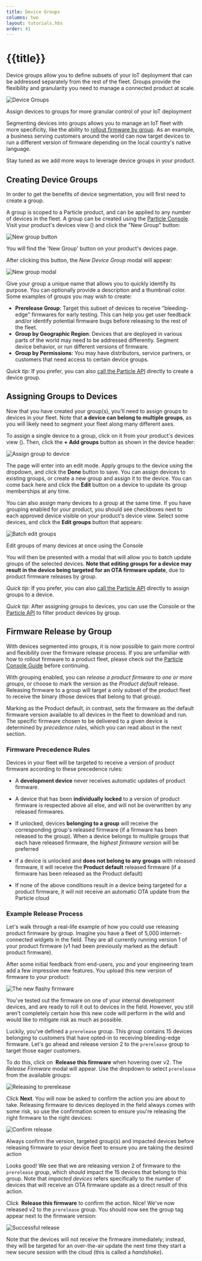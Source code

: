 ```yaml
---
title: Device Groups
columns: two
layout: tutorials.hbs
order: 41
---
```


# {{title}}

Device groups allow you to define subsets of your IoT deployment that can
be addressed separately from the rest of the fleet. Groups provide the flexibility
and granularity you need to manage a connected product at scale.

![Device
Groups](/assets/images/device-groups/device-groups-overview.jpg)
<p class="caption">Assign devices to groups for more granular control of
your IoT deployment</p>

Segmenting devices into groups allows you to manage an IoT fleet with
more specificity,
like the ability to [rollout firmware by group](#firmware-release-by-group). As an example,
a business serving customers around the world can now target devices to run a different
version of firmware depending on the local country's native language.

Stay tuned as we add more ways to leverage device groups in your product.

## Creating Device Groups

In order to get the benefits of device segmentation, you will first need
to create a group.

A group is scoped to a Particle product, and can be applied to any number of devices in the
fleet. A group can be created using the
<a href="https://console.particle.io"
target="_blank">Particle Console</a>. Visit your product's devices view
(<i class="im-devices-icon"></i>) and click the "New Group" button:

![New group button](/assets/images/device-groups/new-group-btn.png)

<p class="caption">You will find the 'New Group' button on your
product's devices page.</p>

After clicking this button, the _New Device Group_ modal will appear:

![New group modal](/assets/images/device-groups/new-device-group.png)

Give your group a unique name that allows you to quickly identify its
purpose. You can optionally provide a description and a thumbnail color.
Some examples of groups you may wish to create:

- **Prerelease Group**: Target this subset of devices to receive
"bleeding-edge" firmwares for early testing. This can help you get user
feedback and/or identify potential firmware bugs before releasing to the rest of the fleet.
- **Group by Geographic Region**: Devices that are deployed in various
parts of the world may need to be addressed differently. Segment device
behavior, or run different versions of firmware.
- **Group by Permissions**: You may have distributors, service partners,
or customers that need access to certain device groups.

_Quick tip_: If you prefer, you can also [call the Particle
API](/reference/api/#create-device-group) directly to create a device
group.

## Assigning Groups to Devices

Now that you have created your group(s), you'll need to assign groups
to devices in your fleet. Note that **a device can belong to multiple
groups**, as you will likely need to segment your fleet
along many different axes.

To assign a single device to a group, click on it from your product's
devices view (<i class="im-devices-icon"></i>). Then, click the **+ Add
groups** button as shown in the device header:

<img class="full-width" alt="Assign group to device" src="/assets/images/device-groups/assign-group-to-device.png"/>

The page will enter into an edit mode. Apply groups to the device
using the dropdown, and click the **Done** button to save. You can
assign devices to existing groups, or create a new group and assign it
to the device. You can come back here and click the **Edit** button on a
device to update its group memberships at any time.

You can also assign many devices to a group at the same time. If you
have grouping enabled for your product, you should see checkboxes next
to each approved device visible on your product's device view. Select
some devices, and click the **Edit groups** button that appears:

<img class="full-width" alt="Batch edit groups"
src="/assets/images/device-groups/batch-edit-groups.png"/>
<p class="caption">Edit groups of many devices at once
using the Console</p>

You will then be presented with a modal that will allow you to batch
update groups of the selected devices. **Note that editing groups for a
device may result in the device being targeted for an OTA firmware
update**, due to product firmware releases by group.

_Quick tip_: If you prefer, you can also [call the Particle API](/reference/api/#batch-assign-groups-to-devices) directly to assign groups to a device.

_Quick tip_: After assigning groups to devices, you can use the Console
or the [Particle API](/reference/api/#list-devices-in-a-product) to filter product devices by group.

## Firmware Release by Group

With devices segmented into groups, it is now possible to gain more
control and flexibility over the firmware release process. If you are
unfamiliar with how to rollout firmware to a product fleet, please check
out the [Particle Console
Guide](/guide/tools-and-features/console/#rollout-firmware) before
continuing.

With grouping enabled, you can *release a product firmware to one or
more groups*,
or choose to mark the version as the *Product default* release.
Releasing firmware to a group will target a only subset of the product
fleet to receive the binary (those devices that belong to that group).

Marking as the Product default, in
contrast, sets the firmware as the default firmware version
available to all devices in the fleet to download and run.
The specific firmware chosen to be delivered to a
given device is determined by *precedence rules*, which you can read about in
the next section.

### Firmware Precedence Rules

Devices in your fleet will be targeted to
receive a version of product firmware according to these precedence
rules:

- A **development device** never receives automatic updates of product
firmware.

- A device that has been **individually locked** to a version of product
firmware is respected above all else, and will not be overwritten by any
released firmwares.

- If unlocked, devices **belonging to a group** will receive the
corresponding group's released firmware (if a firmware has been released
to the group). When a device belongs to multiple groups that each have
released firmware, the _highest firmware version_ will be preferred

- If a device is unlocked and **does not belong to any groups** with
released firmware, it will receive the **Product default** released
firmware (if a firmware has been released as the Product default)

- If none of the above conditions result in a device being targeted for
a product firmware, it will not receive an automatic OTA update from the
Particle cloud

### Example Release Process

Let's walk through a real-life example of how you could use
releasing product firmware by group. Imagine you have a fleet of 5,000
internet-connected widgets in the field. They are all currently running
version 1 of your product firmware (v1 had been previously marked as the
default product firmware).

After some initial feedback from end-users, you and your engineering
team add a few impressive new features. You upload this new version of
firmware to your product:

<img class="full-width" alt="The new flashy firmware" src="/assets/images/device-groups/release-firmware-1.png"/>

You've tested out the firmware on one of your internal development
devices, and are ready to roll it out to devices in the field. However,
you still aren't completely certain how this new code will perform in
the wild and would like to mitigate risk as much as possible.

Luckily, you've defined a `prerelease` group. This group contains 15
devices belonging to customers that have opted-in to receiving
bleeding-edge firmware. Let's go ahead and release version 2 to the
`prerelease` group to target those eager customers.

To do this, click on **<i class="ion-star"></i>&nbsp;Release this firmware** when hovering over v2.
The *Release Firmware* modal will appear. Use the dropdown to select
`prerelease` from the available groups:

![Releasing to prerelease](/assets/images/device-groups/release-firmware-2.png)

Click **Next**. You will now be asked to confirm the action you are about
to take. Releasing firmware to devices deployed in the field always comes with
some risk, so use the confirmation screen to ensure you're releasing the
right firmware to the right devices:

![Confirm release](/assets/images/device-groups/release-firmware-3.png)
<p class="caption">Always confirm the version, targeted group(s) and impacted
devices before releasing firmware to your
device fleet to ensure you are taking the desired action</p>

Looks good! We see that we are releasing version 2 of firmware to the
`prerelease` group, which should impact the 15 devices that belong to
this group. Note that *impacted devices* refers specifically to the
number of devices that will receive an OTA firmware update as a direct
result of this action.

Click **<i class="ion-star"></i>&nbsp;Release this firmware** to confirm
the action. Nice! We've now released v2 to the `prerelease` group. You
should now see the group tag appear next to the firmware version:

<img class="full-width" alt="Successful release"
src="/assets/images/device-groups/release-firmware-4.png"/>

Note that the devices will not receive the firmware immediately;
instead, they will be targeted for an over-the-air update the next time
they start a new secure session with the cloud (this is called a
*handshake*).
